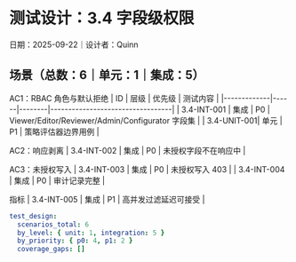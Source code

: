 # 测试设计：3.4 字段级权限

日期：2025-09-22｜设计者：Quinn

## 场景（总数：6｜单元：1｜集成：5）

AC1：RBAC 角色与默认拒绝
| ID          | 层级 | 优先级 | 测试内容                         |
|-------------|------|--------|----------------------------------|
| 3.4-INT-001 | 集成 | P0     | Viewer/Editor/Reviewer/Admin/Configurator 字段集 |
| 3.4-UNIT-001| 单元 | P1     | 策略评估器边界用例               |

AC2：响应剥离
| 3.4-INT-002 | 集成 | P0     | 未授权字段不在响应中             |

AC3：未授权写入
| 3.4-INT-003 | 集成 | P0     | 未授权写入 403                   |
| 3.4-INT-004 | 集成 | P0     | 审计记录完整                     |

指标
| 3.4-INT-005 | 集成 | P1     | 高并发过滤延迟可接受             |

```yaml
test_design:
  scenarios_total: 6
  by_level: { unit: 1, integration: 5 }
  by_priority: { p0: 4, p1: 2 }
  coverage_gaps: []
```

